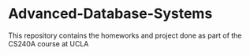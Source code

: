# Advanced-Database-Systems
This repository contains the homeworks and project done as part of the CS240A course at UCLA
